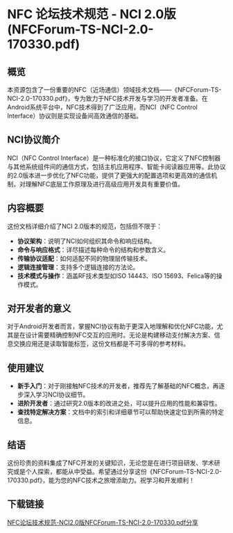 # NFC 论坛技术规范 - NCI 2.0版 (NFCForum-TS-NCI-2.0-170330.pdf)

## 概览

本资源包含了一份重要的NFC（近场通信）领域技术文档——《NFCForum-TS-NCI-2.0-170330.pdf》，专为致力于NFC技术开发与学习的开发者准备。在Android系统平台中，NFC技术得到了广泛应用，而NCI（NFC Control Interface）协议则是实现设备间高效通信的基础。

## NCI协议简介

NCI（NFC Control Interface）是一种标准化的接口协议，它定义了NFC控制器与其他系统组件间的通信方式，包括主机应用程序、智能卡阅读器应用等。此协议的2.0版本进一步优化了NFC功能，提供了更强大的配置选项和更高效的通信机制，对理解NFC底层工作原理及进行高级应用开发具有重要价值。

## 内容概要

这份文档详细介绍了NCI 2.0版本的规范，包括但不限于：
- **协议架构**：说明了NCI如何组织其命令和响应结构。
- **命令与响应格式**：详尽描述每种命令的结构和参数含义。
- **传输协议适配**：如何适配不同的物理层传输技术。
- **逻辑连接管理**：支持多个逻辑连接的方法论。
- **技术模式与操作**：涵盖RF技术类型如ISO 14443、ISO 15693、Felica等的操作模式。

## 对开发者的意义

对于Android开发者而言，掌握NCI协议有助于更深入地理解和优化NFC功能，尤其是在设计需要精确控制NFC交互的应用时。无论是构建移动支付解决方案、信息交换应用还是读取智能标签，这份文档都是不可多得的参考材料。

## 使用建议

- **新手入门**：对于刚接触NFC技术的开发者，推荐先了解基础的NFC概念，再逐步深入学习NCI协议细节。
- **进阶开发者**：通过研究2.0版本的改进之处，可以提升应用的性能和兼容性。
- **查找特定解决方案**：文档中的索引和详细章节可以帮助快速定位到所需的特定信息。

## 结语

这份珍贵的资料集成了NFC开发的关键知识，无论您是在进行项目研发、学术研究或是个人探索，都能从中受益。希望通过分享这份《NFCForum-TS-NCI-2.0-170330.pdf》，能为您的NFC技术之旅增添助力。祝学习和开发顺利！

## 下载链接

[NFC论坛技术规范-NCI2.0版NFCForum-TS-NCI-2.0-170330.pdf分享](https://pan.quark.cn/s/1acdb613a843)